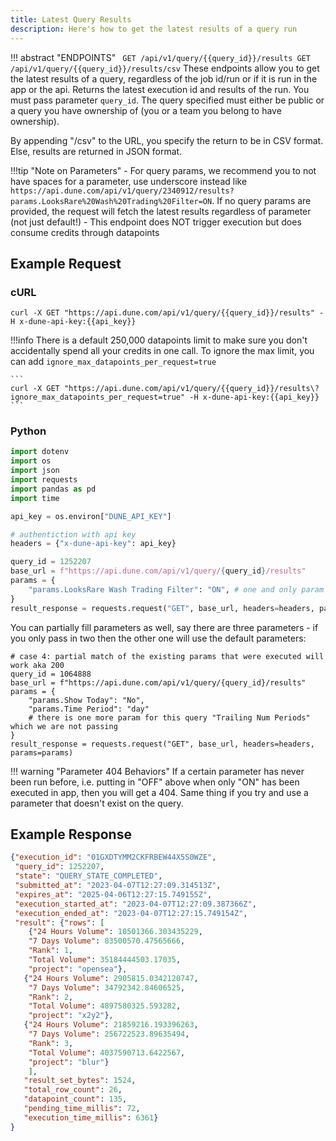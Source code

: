 ```yaml
---
title: Latest Query Results
description: Here's how to get the latest results of a query run
---
```


!!! abstract "ENDPOINTS"
    ``` 
    GET /api/v1/query/{{query_id}}/results
    GET /api/v1/query/{{query_id}}/results/csv
    ```
These endpoints allow you to get the latest results of a query, regardless of the job id/run or if it is run in the app or the api. Returns the latest execution id and results of the run. You must pass parameter `query_id`. The query specified must either be public or a query you have ownership of (you or a team you belong to have ownership).

By appending "/csv" to the URL, you specify the return to be in CSV format. Else, results are returned in JSON format.


!!!tip "Note on Parameters"
    - For query params, we recommend you to not have spaces for a parameter, use underscore instead like `https://api.dune.com/api/v1/query/2340912/results?params.LooksRare%20Wash%20Trading%20Filter=ON`. If no query params are provided, the request will fetch the latest results regardless of parameter (not just default!)
    - This endpoint does NOT trigger execution but does consume credits through datapoints

## Example Request

### cURL

```
curl -X GET "https://api.dune.com/api/v1/query/{{query_id}}/results" -H x-dune-api-key:{{api_key}}
```

!!!info
    There is a default 250,000 datapoints limit to make sure you don't accidentally spend all your credits in one call. To ignore the max limit, you can add `ignore_max_datapoints_per_request=true`

    ```
    curl -X GET "https://api.dune.com/api/v1/query/{{query_id}}/results\?ignore_max_datapoints_per_request=true" -H x-dune-api-key:{{api_key}}
    ```

### Python

```Python
import dotenv
import os
import json
import requests
import pandas as pd
import time

api_key = os.environ["DUNE_API_KEY"]

# authentiction with api key
headers = {"x-dune-api-key": api_key}

query_id = 1252207
base_url = f"https://api.dune.com/api/v1/query/{query_id}/results"
params = {
    "params.LooksRare Wash Trading Filter": "ON", # one and only param for this query
}
result_response = requests.request("GET", base_url, headers=headers, params=params)
```

You can partially fill parameters as well, say there are three parameters - if you only pass in two then the other one will use the default parameters:

```
# case 4: partial match of the existing params that were executed will work aka 200
query_id = 1064888
base_url = f"https://api.dune.com/api/v1/query/{query_id}/results"
params = {
    "params.Show Today": "No",
    "params.Time Period": "day" 
    # there is one more param for this query "Trailing Num Periods" which we are not passing
}
result_response = requests.request("GET", base_url, headers=headers, params=params)
```

!!! warning "Parameter 404 Behaviors"
    If a certain parameter has never been run before, i.e. putting in "OFF" above when only "ON" has been executed in app, then you will get a 404. Same thing if you try and use a parameter that doesn't exist on the query.


## Example Response

```json
{"execution_id": "01GXDTYMM2CKFRBEW44X5S0WZE",
 "query_id": 1252207,
 "state": "QUERY_STATE_COMPLETED",
 "submitted_at": "2023-04-07T12:27:09.314513Z",
 "expires_at": "2025-04-06T12:27:15.749155Z",
 "execution_started_at": "2023-04-07T12:27:09.387366Z",
 "execution_ended_at": "2023-04-07T12:27:15.749154Z",
 "result": {"rows": [
    {"24 Hours Volume": 10501366.303435229,
    "7 Days Volume": 83500570.47565666,
    "Rank": 1,
    "Total Volume": 35184444503.17035,
    "project": "opensea"},
   {"24 Hours Volume": 2905815.0342120747,
    "7 Days Volume": 34792342.84606525,
    "Rank": 2,
    "Total Volume": 4897580325.593282,
    "project": "x2y2"},
   {"24 Hours Volume": 21859216.193396263,
    "7 Days Volume": 256722523.89635494,
    "Rank": 3,
    "Total Volume": 4037590713.6422567,
    "project": "blur"}
    ],
   "result_set_bytes": 1524,
   "total_row_count": 26,
   "datapoint_count": 135,
   "pending_time_millis": 72,
   "execution_time_millis": 6361}
}
```
